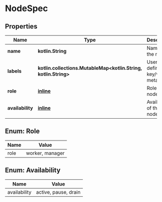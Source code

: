 
# NodeSpec

## Properties
| Name | Type | Description | Notes |
| ------------ | ------------- | ------------- | ------------- |
| **name** | **kotlin.String** | Name for the node. |  [optional] |
| **labels** | **kotlin.collections.MutableMap&lt;kotlin.String, kotlin.String&gt;** | User-defined key/value metadata. |  [optional] |
| **role** | [**inline**](#Role) | Role of the node. |  [optional] |
| **availability** | [**inline**](#Availability) | Availability of the node. |  [optional] |


<a id="Role"></a>
## Enum: Role
| Name | Value |
| ---- | ----- |
| role | worker, manager |


<a id="Availability"></a>
## Enum: Availability
| Name | Value |
| ---- | ----- |
| availability | active, pause, drain |



